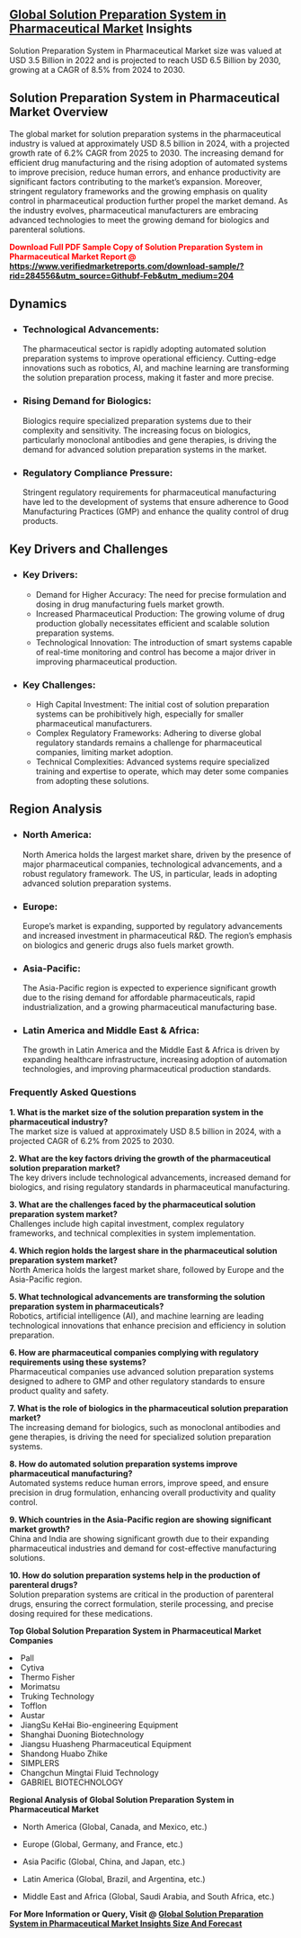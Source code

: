 <h2><a href="https://www.verifiedmarketreports.com/download-sample/?rid=284556&amp;utm_source=Githubf&amp;utm_medium=204" target="_blank">Global Solution Preparation System in Pharmaceutical Market</a> Insights</h2><p>Solution Preparation System in Pharmaceutical Market size was valued at USD 3.5 Billion in 2022 and is projected to reach USD 6.5 Billion by 2030, growing at a CAGR of 8.5% from 2024 to 2030.</p><p><h2>Solution Preparation System in Pharmaceutical Market Overview</h2> <p>The global market for solution preparation systems in the pharmaceutical industry is valued at approximately USD 8.5 billion in 2024, with a projected growth rate of 6.2% CAGR from 2025 to 2030. The increasing demand for efficient drug manufacturing and the rising adoption of automated systems to improve precision, reduce human errors, and enhance productivity are significant factors contributing to the market’s expansion. Moreover, stringent regulatory frameworks and the growing emphasis on quality control in pharmaceutical production further propel the market demand. As the industry evolves, pharmaceutical manufacturers are embracing advanced technologies to meet the growing demand for biologics and parenteral solutions.</p> <p><strong><p><span class=""><span style="color: #ff0000;"><strong>Download Full PDF Sample Copy of Solution Preparation System in Pharmaceutical Market Report</strong> @ </span><a href="https://www.verifiedmarketreports.com/download-sample/?rid=284556&amp;utm_source=Githubf-Feb&amp;utm_medium=204" target="_blank">https://www.verifiedmarketreports.com/download-sample/?rid=284556&amp;utm_source=Githubf-Feb&amp;utm_medium=204</a></span></p></strong></p> <h2>Dynamics</h2> <ul> <li><h3>Technological Advancements:</h3> The pharmaceutical sector is rapidly adopting automated solution preparation systems to improve operational efficiency. Cutting-edge innovations such as robotics, AI, and machine learning are transforming the solution preparation process, making it faster and more precise.</li> <li><h3>Rising Demand for Biologics:</h3> Biologics require specialized preparation systems due to their complexity and sensitivity. The increasing focus on biologics, particularly monoclonal antibodies and gene therapies, is driving the demand for advanced solution preparation systems in the market.</li> <li><h3>Regulatory Compliance Pressure:</h3> Stringent regulatory requirements for pharmaceutical manufacturing have led to the development of systems that ensure adherence to Good Manufacturing Practices (GMP) and enhance the quality control of drug products.</li> </ul> <h2>Key Drivers and Challenges</h2> <ul> <li><h3>Key Drivers:</h3> <ul> <li>Demand for Higher Accuracy: The need for precise formulation and dosing in drug manufacturing fuels market growth.</li> <li>Increased Pharmaceutical Production: The growing volume of drug production globally necessitates efficient and scalable solution preparation systems.</li> <li>Technological Innovation: The introduction of smart systems capable of real-time monitoring and control has become a major driver in improving pharmaceutical production.</li> </ul> </li> <li><h3>Key Challenges:</h3> <ul> <li>High Capital Investment: The initial cost of solution preparation systems can be prohibitively high, especially for smaller pharmaceutical manufacturers.</li> <li>Complex Regulatory Frameworks: Adhering to diverse global regulatory standards remains a challenge for pharmaceutical companies, limiting market adoption.</li> <li>Technical Complexities: Advanced systems require specialized training and expertise to operate, which may deter some companies from adopting these solutions.</li> </ul> </li> </ul> <h2>Region Analysis</h2> <ul> <li><h3>North America:</h3> North America holds the largest market share, driven by the presence of major pharmaceutical companies, technological advancements, and a robust regulatory framework. The US, in particular, leads in adopting advanced solution preparation systems.</li> <li><h3>Europe:</h3> Europe’s market is expanding, supported by regulatory advancements and increased investment in pharmaceutical R&D. The region’s emphasis on biologics and generic drugs also fuels market growth.</li> <li><h3>Asia-Pacific:</h3> The Asia-Pacific region is expected to experience significant growth due to the rising demand for affordable pharmaceuticals, rapid industrialization, and a growing pharmaceutical manufacturing base.</li> <li><h3>Latin America and Middle East & Africa:</h3> The growth in Latin America and the Middle East & Africa is driven by expanding healthcare infrastructure, increasing adoption of automation technologies, and improving pharmaceutical production standards.</li> </ul> <h3>Frequently Asked Questions</h3> <p><strong>1. What is the market size of the solution preparation system in the pharmaceutical industry?</strong><br> The market size is valued at approximately USD 8.5 billion in 2024, with a projected CAGR of 6.2% from 2025 to 2030.</p> <p><strong>2. What are the key factors driving the growth of the pharmaceutical solution preparation market?</strong><br> The key drivers include technological advancements, increased demand for biologics, and rising regulatory standards in pharmaceutical manufacturing.</p> <p><strong>3. What are the challenges faced by the pharmaceutical solution preparation system market?</strong><br> Challenges include high capital investment, complex regulatory frameworks, and technical complexities in system implementation.</p> <p><strong>4. Which region holds the largest share in the pharmaceutical solution preparation system market?</strong><br> North America holds the largest market share, followed by Europe and the Asia-Pacific region.</p> <p><strong>5. What technological advancements are transforming the solution preparation system in pharmaceuticals?</strong><br> Robotics, artificial intelligence (AI), and machine learning are leading technological innovations that enhance precision and efficiency in solution preparation.</p> <p><strong>6. How are pharmaceutical companies complying with regulatory requirements using these systems?</strong><br> Pharmaceutical companies use advanced solution preparation systems designed to adhere to GMP and other regulatory standards to ensure product quality and safety.</p> <p><strong>7. What is the role of biologics in the pharmaceutical solution preparation market?</strong><br> The increasing demand for biologics, such as monoclonal antibodies and gene therapies, is driving the need for specialized solution preparation systems.</p> <p><strong>8. How do automated solution preparation systems improve pharmaceutical manufacturing?</strong><br> Automated systems reduce human errors, improve speed, and ensure precision in drug formulation, enhancing overall productivity and quality control.</p> <p><strong>9. Which countries in the Asia-Pacific region are showing significant market growth?</strong><br> China and India are showing significant growth due to their expanding pharmaceutical industries and demand for cost-effective manufacturing solutions.</p> <p><strong>10. How do solution preparation systems help in the production of parenteral drugs?</strong><br> Solution preparation systems are critical in the production of parenteral drugs, ensuring the correct formulation, sterile processing, and precise dosing required for these medications.</p> </p><p><strong>Top Global Solution Preparation System in Pharmaceutical Market Companies</strong></p><div data-test-id=""><p><li>Pall</li><li> Cytiva</li><li> Thermo Fisher</li><li> Morimatsu</li><li> Truking Technology</li><li> Tofflon</li><li> Austar</li><li> JiangSu KeHai Bio-engineering Equipment</li><li> Shanghai Duoning Biotechnology</li><li> Jiangsu Huasheng Pharmaceutical Equipment</li><li> Shandong Huabo Zhike</li><li> SIMPLERS</li><li> Changchun Mingtai Fluid Technology</li><li> GABRIEL BIOTECHNOLOGY</li></p><div><strong>Regional Analysis of&nbsp;Global Solution Preparation System in Pharmaceutical Market</strong></div><ul><li dir="ltr"><p dir="ltr">North America&nbsp;(Global, Canada, and Mexico, etc.)</p></li><li dir="ltr"><p dir="ltr">Europe (Global, Germany, and France, etc.)</p></li><li dir="ltr"><p dir="ltr">Asia Pacific&nbsp;(Global, China, and Japan, etc.)</p></li><li dir="ltr"><p dir="ltr">Latin America&nbsp;(Global, Brazil, and Argentina, etc.)</p></li><li dir="ltr">Middle East and Africa&nbsp;(Global, Saudi Arabia, and South Africa, etc.)</li></ul><p><strong>For More Information or Query, Visit @&nbsp;</strong><strong><a href="https://www.verifiedmarketreports.com/product/solution-preparation-system-in-pharmaceutical-market/?utm_source=Githubf&amp;utm_medium=204" target="_blank">Global Solution Preparation System in Pharmaceutical Market Insights Size And Forecast</a></strong></p></div>
